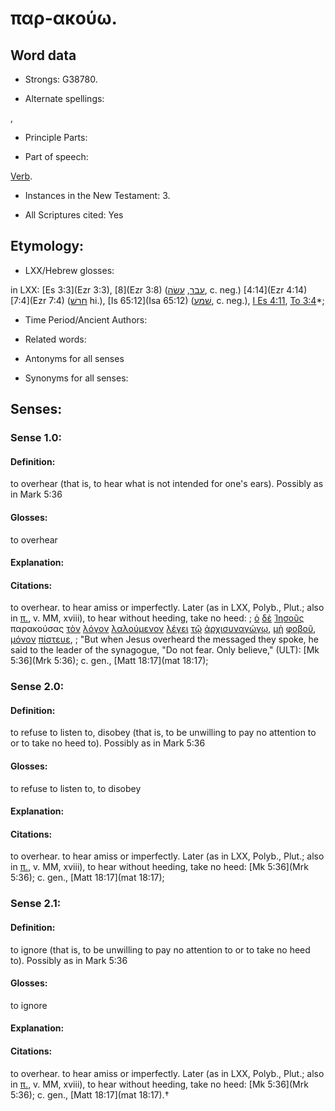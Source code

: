 # παρ-ακούω.

<!-- Status: S2=NeedsReview -->
<!-- Lexica used for edits: BDAG, LN, FFM, A-S -->

## Word data

* Strongs: G38780.

* Alternate spellings:

,

* Principle Parts: 


* Part of speech: 

[Verb](http://ugg.readthedocs.io/en/latest/verb.html).

* Instances in the New Testament: 3.

* All Scriptures cited: Yes

## Etymology: 


* LXX/Hebrew glosses: 

in LXX: [Es 3:3](Ezr 3:3), [8](Ezr 3:8) ([עבר](//en-uhl/H5674), [עשׂה](//en-uhl/H6213), c. neg.) [4:14](Ezr 4:14) [7:4](Ezr 7:4) ([חרשׁ](//en-uhl/H2790) hi.), [Is 65:12](Isa 65:12) ([שׁמע](//en-uhl/H8085), c. neg.), [I Es 4:11](1Esd.4.11), [To 3:4](Tob.3.4)*;

* Time Period/Ancient Authors: 


* Related words: 

* Antonyms for all senses

* Synonyms for all senses: 


## Senses: 

### Sense  1.0: 

#### Definition: 

to overhear (that is, to hear what is not intended for one's ears).  Possibly as in Mark 5:36

#### Glosses: 

to overhear

#### Explanation: 


#### Citations: 

to overhear. to hear amiss or imperfectly. Later (as in LXX, Polyb., Plut.; also in [π.](), v. MM, xviii), to hear without heeding, take no heed: 
; [ὁ](../G35880/01.md) [δὲ](../G11610/01.md) [Ἰησοῦς](../G24240/01.md) παρακούσας [τὸν](../G35880/01.md) [λόγον](../G30560/01.md) [λαλούμενον](../G29800/01.md) [λέγει](../G30040/01.md) [τῷ](../G35880/01.md) [ἀρχισυναγώγῳ](../G07520/01.md), [μὴ](../G33610/01.md) [φοβοῦ](../G53990/01.md), [μόνον](../G34400/01.md) [πίστευε](../G41000/01.md),
; "But when Jesus overheard the messaged they spoke, he said to the leader of the synagogue, "Do not fear. Only believe," (ULT):
[Mk 5:36](Mrk 5:36); c. gen., [Matt 18:17](mat 18:17);


### Sense  2.0: 

#### Definition: 

to refuse to listen to, disobey (that is, to be unwilling to pay no attention to or to take no heed to).  Possibly as in Mark 5:36

#### Glosses: 

to refuse to listen to, to disobey

#### Explanation: 


#### Citations: 

to overhear. to hear amiss or imperfectly. Later (as in LXX, Polyb., Plut.; also in [π.](), v. MM, xviii), to hear without heeding, take no heed: [Mk 5:36](Mrk 5:36); c. gen., [Matt 18:17](mat 18:17);

### Sense  2.1: 

#### Definition: 

to ignore (that is, to be unwilling to pay no attention to or to take no heed to).  Possibly as in Mark 5:36

#### Glosses: 

to ignore

#### Explanation: 


#### Citations: 

to overhear. to hear amiss or imperfectly. Later (as in LXX, Polyb., Plut.; also in [π.](), v. MM, xviii), to hear without heeding, take no heed: [Mk 5:36](Mrk 5:36); c. gen., [Matt 18:17](mat 18:17).†